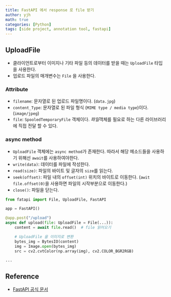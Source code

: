 ```yaml
---
title: FastAPI 에서 response 로 file 받기
author: yjh
math: true
categories: [Python]
tags: [side project, annotation tool, fastapi]
---
```


## UploadFile

- 클라이언트로부터 이미지나 기타 파일 등의 데이터를 받을 때는 `UploadFile` 타입을 사용한다.
- 업로드 파일의 매개변수는 `File` 을 사용한다.

### Attribute

- `filename`: 문자열로 된 업로드 파일명이다. (`data.jpg`)
- `content_Type`: 문자열로 된 파일 형식 (`MIME type / media type`)이다. (`image/jpeg`)
- `file`: `SpooledTemporaryFile` 객체이다. *파일*객체를 필요로 하는 다른 라이브러리에 직접 전달 할 수 있다.

### async method

- `UploadFile` 객체에는 `async method`가 존재한다. 따라서 해당 메소드들을 사용하기 위해선 `await`를 사용하여야한다.
- `write(data)`: 데이터를 파일에 작성한다.
- `read(size)`: 파일의 바이트 및 글자의 `size`를 읽는다.
- `seek(offset)`: 파일 내의 `offset(int)` 위치의 바이트로 이동한다. (`awit file.offset(0)`을 사용하면 파일의 시작부분으로 이동한다.)
- `close()`: 파일을 닫는다.

```python
from fatapi import File, UploadFile, FastAPI

app = FastAPI()

@app.post("/upload")
async def upload(file: UploadFile = File(...)):
    content = await file.read()  # file 읽어오기

    # UploadFile 을 이미지로 변환
    bytes_img = BytesIO(content)
    img = Image.open(bytes_img)
    src = cv2.cvtColor(np.array(img), cv2.COLOR_BGR2RGB)

...
```

## Reference

- [FastAPI 공식 문서](https://fastapi.tiangolo.com/ko/tutorial/request-files/)
